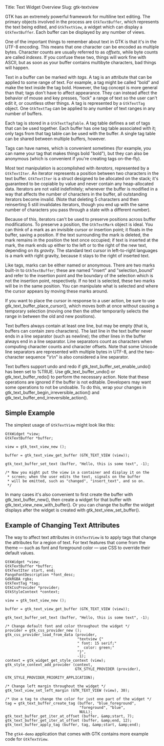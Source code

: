 Title: Text Widget Overview
Slug: gtk-textview

GTK has an extremely powerful framework for multiline text editing.  The
primary objects involved in the process are `GtkTextBuffer`, which represents the
text being edited, and `GtkTextView`, a widget which can display a `GtkTextBuffer`.
Each buffer can be displayed by any number of views.

One of the important things to remember about text in GTK is that it's in
the UTF-8 encoding. This means that one character can be encoded as multiple
bytes. Character counts are usually referred to as _offsets_, while byte
counts are called _indexes_. If you confuse these two, things will work fine
with ASCII, but as soon as your buffer contains multibyte characters, bad
things will happen.

Text in a buffer can be marked with _tags_. A tag is an attribute that can
be applied to some range of text. For example, a tag might be called "bold"
and make the text inside the tag bold. However, the tag concept is more
general than that; tags don't have to affect appearance. They can instead
affect the behavior of mouse and key presses, "lock" a range of text so the
user can't edit it, or countless other things. A tag is represented by a
`GtkTextTag` object. One `GtkTextTag` can be applied to any number of text
ranges in any number of buffers.

Each tag is stored in a `GtkTextTagTable`. A tag table defines a set of
tags that can be used together. Each buffer has one tag table associated with
it; only tags from that tag table can be used with the buffer. A single tag
table can be shared between multiple buffers, however.

Tags can have names, which is convenient sometimes (for example, you can name
your tag that makes things bold "bold"), but they can also be anonymous (which
is convenient if you're creating tags on-the-fly).

Most text manipulation is accomplished with _iterators_, represented by a
`GtkTextIter`. An iterator represents a position between two characters in
the text buffer. `GtkTextIter` is a struct designed to be allocated on the
stack; it's guaranteed to be copiable by value and never contain any
heap-allocated data. Iterators are not valid indefinitely; whenever the
buffer is modified in a way that affects the number of characters in the
buffer, all outstanding iterators become invalid. (Note that deleting 5
characters and then reinserting 5 still invalidates iterators, though you
end up with the same number of characters you pass through a state with a
different number).

Because of this, iterators can't be used to preserve positions across buffer
modifications. To preserve a position, the `GtkTextMark` object is ideal. You
can think of a mark as an invisible cursor or insertion point; it floats in
the buffer, saving a position. If the text surrounding the mark is deleted,
the mark remains in the position the text once occupied; if text is inserted
at the mark, the mark ends up either to the left or to the right of the new
text, depending on its _gravity_. The standard text cursor in left-to-right
languages is a mark with right gravity, because it stays to the right of
inserted text.

Like tags, marks can be either named or anonymous. There are two marks
built-in to `GtkTextBuffer`; these are named "insert" and "selection_bound"
and refer to the insertion point and the boundary of the selection which
is not the insertion point, respectively. If no text is selected, these
two marks will be in the same position. You can manipulate what is selected
and where the cursor appears by moving these marks around.

If you want to place the cursor in response to a user action, be sure to use
gtk_text_buffer_place_cursor(), which moves both at once without causing a
temporary selection (moving one then the other temporarily selects the range in
between the old and new positions).

Text buffers always contain at least one line, but may be empty (that
is, buffers can contain zero characters). The last line in the text
buffer never ends in a line separator (such as newline); the other
lines in the buffer always end in a line separator. Line separators
count as characters when computing character counts and character
offsets. Note that some Unicode line separators are represented with
multiple bytes in UTF-8, and the two-character sequence "\r\n" is also
considered a line separator.

Text buffers support undo and redo if gtk_text_buffer_set_enable_undo()
has been set to %TRUE. Use gtk_text_buffer_undo() or gtk_text_buffer_redo()
to perform the necessary action. Note that these operations are ignored if
the buffer is not editable. Developers may want some operations to not be
undoable. To do this, wrap your changes in
gtk_text_buffer_begin_irreversible_action() and
gtk_text_buffer_end_irreversible_action().

## Simple Example

The simplest usage of `GtkTextView` might look like this:

``` {.c}
GtkWidget *view;
GtkTextBuffer *buffer;

view = gtk_text_view_new ();

buffer = gtk_text_view_get_buffer (GTK_TEXT_VIEW (view));

gtk_text_buffer_set_text (buffer, "Hello, this is some text", -1);

/* Now you might put the view in a container and display it on the
 * screen; when the user edits the text, signals on the buffer
 * will be emitted, such as "changed", "insert_text", and so on.
 */
```

In many cases it's also convenient to first create the buffer with
gtk_text_buffer_new(), then create a widget for that buffer with
gtk_text_view_new_with_buffer(). Or you can change the buffer the widget
displays after the widget is created with gtk_text_view_set_buffer().

## Example of Changing Text Attributes

The way to affect text attributes in `GtkTextView` is to
apply tags that change the attributes for a region of text.
For text features that come from the theme — such as font and
foreground color — use CSS to override their default values.

```
GtkWidget *view;
GtkTextBuffer *buffer;
GtkTextIter start, end;
PangoFontDescription *font_desc;
GdkRGBA rgba;
GtkTextTag *tag;
GtkCssProvider *provider;
GtkStyleContext *context;

view = gtk_text_view_new ();

buffer = gtk_text_view_get_buffer (GTK_TEXT_VIEW (view));

gtk_text_buffer_set_text (buffer, "Hello, this is some text", -1);

/* Change default font and color throughout the widget */
provider = gtk_css_provider_new ();
gtk_css_provider_load_from_data (provider,
                                 "textview {"
                                 " font: 15 serif;"
                                 "  color: green;"
                                 "}",
                                 -1);
context = gtk_widget_get_style_context (view);
gtk_style_context_add_provider (context,
                                GTK_STYLE_PROVIDER (provider),
                                GTK_STYLE_PROVIDER_PRIORITY_APPLICATION);

/* Change left margin throughout the widget */
gtk_text_view_set_left_margin (GTK_TEXT_VIEW (view), 30);

/* Use a tag to change the color for just one part of the widget */
tag = gtk_text_buffer_create_tag (buffer, "blue_foreground",
                                  "foreground", "blue",
                                  NULL);
gtk_text_buffer_get_iter_at_offset (buffer, &amp;start, 7);
gtk_text_buffer_get_iter_at_offset (buffer, &amp;end, 12);
gtk_text_buffer_apply_tag (buffer, tag, &amp;start, &amp;end);
```

The `gtk4-demo` application that comes with
GTK contains more example code for `GtkTextView`.
